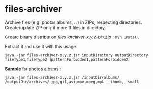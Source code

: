 # files-archiver
Archive files (e.g: photos albums, ...) in ZIPs, respecting directories.
Create/update ZIP only if more 3 files in directory.

Create binary distribution _files-archiver-x.y.z-bin.zip_ : ``mvn install``

Extract it and use it with this usage:

```
java -jar files-archiver-x.y.z.jar inputDirectory outputDirectory fileType1,fileType2 [patternForbidden1,patternForbiddenX]
```

__Sample__ for photos albums :

```
java -jar files-archiver-x.y.z.jar /inputDir/albums/ /outputDir/archives/ jpg,gif,avi,mov,mpeg,mp4 __thumb,__small
```
